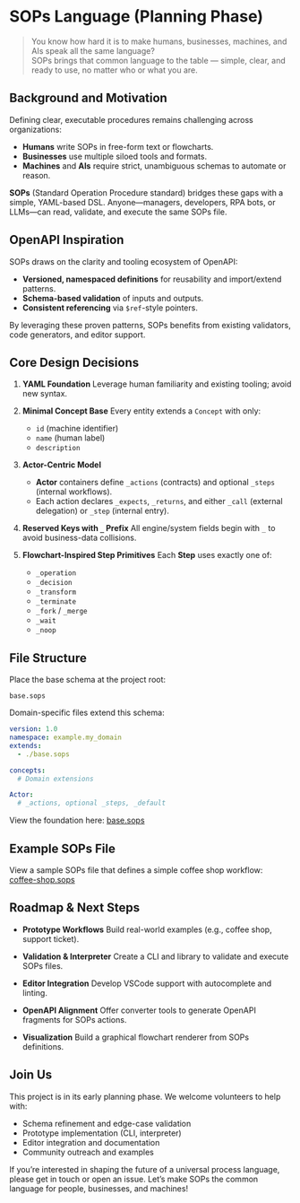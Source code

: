 # SOPs Language (Planning Phase)

> You know how hard it is to make humans, businesses, machines, and AIs speak all the same language?  
> SOPs brings that common language to the table — simple, clear, and ready to use, no matter who or what you are.

## Background and Motivation

Defining clear, executable procedures remains challenging across organizations:

* **Humans** write SOPs in free-form text or flowcharts.
* **Businesses** use multiple siloed tools and formats.
* **Machines** and **AIs** require strict, unambiguous schemas to automate or reason.

**SOPs** (Standard Operation Procedure standard) bridges these gaps with a simple, YAML-based DSL. Anyone—managers, developers, RPA bots, or LLMs—can read, validate, and execute the same SOPs file.

## OpenAPI Inspiration

SOPs draws on the clarity and tooling ecosystem of OpenAPI:

* **Versioned, namespaced definitions** for reusability and import/extend patterns.
* **Schema-based validation** of inputs and outputs.
* **Consistent referencing** via `$ref`-style pointers.

By leveraging these proven patterns, SOPs benefits from existing validators, code generators, and editor support.

## Core Design Decisions

1. **YAML Foundation**
   Leverage human familiarity and existing tooling; avoid new syntax.

2. **Minimal Concept Base**
   Every entity extends a `Concept` with only:

    * `id` (machine identifier)
    * `name` (human label)
    * `description`

3. **Actor-Centric Model**

    * **Actor** containers define `_actions` (contracts) and optional `_steps` (internal workflows).
    * Each action declares `_expects`, `_returns`, and either `_call` (external delegation) or `_step` (internal entry).

4. **Reserved Keys with `_` Prefix**
   All engine/system fields begin with `_` to avoid business-data collisions.

5. **Flowchart-Inspired Step Primitives**
   Each **Step** uses exactly one of:

    * `_operation`
    * `_decision`
    * `_transform`
    * `_terminate`
    * `_fork` / `_merge`
    * `_wait`
    * `_noop`

## File Structure

Place the base schema at the project root:

```
base.sops
```

Domain-specific files extend this schema:

```yaml
version: 1.0
namespace: example.my_domain
extends:
  - ./base.sops

concepts:
  # Domain extensions

Actor:
  # _actions, optional _steps, _default
```

View the foundation here: [base.sops](./base.sops)

## Example SOPs File
View a sample SOPs file that defines a simple coffee shop workflow: [coffee-shop.sops](./coffee-shop.sops)


## Roadmap & Next Steps

* **Prototype Workflows**
  Build real-world examples (e.g., coffee shop, support ticket).

* **Validation & Interpreter**
  Create a CLI and library to validate and execute SOPs files.

* **Editor Integration**
  Develop VSCode support with autocomplete and linting.

* **OpenAPI Alignment**
  Offer converter tools to generate OpenAPI fragments for SOPs actions.

* **Visualization**
  Build a graphical flowchart renderer from SOPs definitions.

## Join Us

This project is in its early planning phase. We welcome volunteers to help with:

* Schema refinement and edge-case validation
* Prototype implementation (CLI, interpreter)
* Editor integration and documentation
* Community outreach and examples

If you’re interested in shaping the future of a universal process language, please get in touch or open an issue. Let’s make SOPs the common language for people, businesses, and machines!
